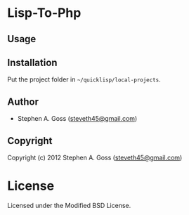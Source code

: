 # Lisp-To-Php

## Usage

## Installation

Put the project folder in `~/quicklisp/local-projects`.

## Author

* Stephen A. Goss (steveth45@gmail.com)

## Copyright

Copyright (c) 2012 Stephen A. Goss (steveth45@gmail.com)

# License

Licensed under the Modified BSD License.

